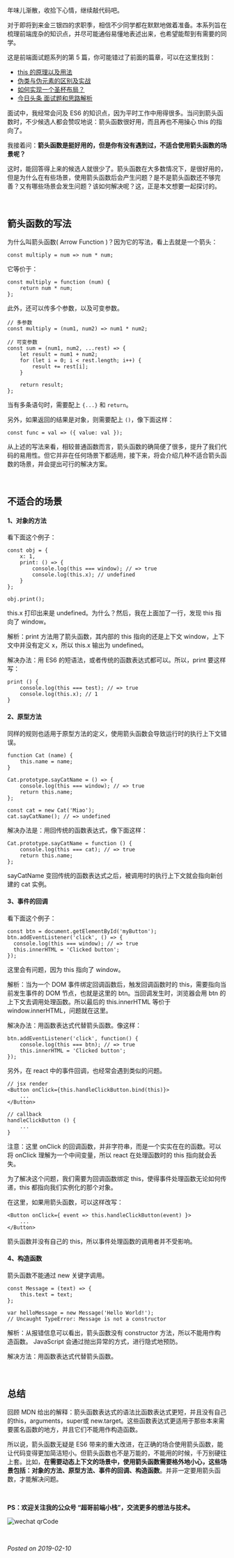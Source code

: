 年味儿渐散，收拾下心情，继续敲代码吧。

对于即将到来金三银四的求职季，相信不少同学都在默默地做着准备。本系列旨在梳理前端庞杂的知识点，并尽可能通俗易懂地表述出来，也希望能帮到有需要的同学。

这是前端面试题系列的第 5 篇，你可能错过了前面的篇章，可以在这里找到：

- [this 的原理以及用法](https://github.com/micherwa/blogs/blob/master/articles/2019/01-16%20%E3%80%8C%E5%89%8D%E7%AB%AF%E9%9D%A2%E8%AF%95%E9%A2%98%E7%B3%BB%E5%88%974%E3%80%8Dthis%E7%9A%84%E5%8E%9F%E7%90%86%E4%BB%A5%E5%8F%8A%E7%94%A8%E6%B3%95.md)
- [伪类与伪元素的区别及实战](https://github.com/micherwa/blogs/blob/master/articles/2019/01-04%20%E3%80%8C%E5%89%8D%E7%AB%AF%E9%9D%A2%E8%AF%95%E9%A2%98%E7%B3%BB%E5%88%973%E3%80%8D%E4%BC%AA%E7%B1%BB%E4%B8%8E%E4%BC%AA%E5%85%83%E7%B4%A0%E7%9A%84%E5%8C%BA%E5%88%AB%E5%8F%8A%E5%AE%9E%E6%88%98.md)
- [如何实现一个圣杯布局？](https://github.com/micherwa/blogs/blob/master/articles/2018/12-23%20%E3%80%8C%E5%89%8D%E7%AB%AF%E9%9D%A2%E8%AF%95%E9%A2%98%E7%B3%BB%E5%88%972%E3%80%8D%E5%A6%82%E4%BD%95%E5%AE%9E%E7%8E%B0%E4%B8%80%E4%B8%AA%E5%9C%A3%E6%9D%AF%E5%B8%83%E5%B1%80%EF%BC%9F.md)
- [今日头条 面试题和思路解析](https://github.com/micherwa/blogs/blob/master/articles/2018/12-19%20%E3%80%8C%E5%89%8D%E7%AB%AF%E9%9D%A2%E8%AF%95%E9%A2%98%E7%B3%BB%E5%88%971%E3%80%8D%E4%BB%8A%E6%97%A5%E5%A4%B4%E6%9D%A1%20%E9%9D%A2%E8%AF%95%E9%A2%98%E5%92%8C%E6%80%9D%E8%B7%AF%E8%A7%A3%E6%9E%90.md)

面试中，我经常会问及 ES6 的知识点，因为平时工作中用得很多。当问到箭头函数时，不少候选人都会赞叹地说：箭头函数很好用，而且再也不用操心 this 的指向了。

我接着问：**箭头函数是挺好用的，但是你有没有遇到过，不适合使用箭头函数的场景呢？**

这时，能回答得上来的候选人就很少了。箭头函数在大多数情况下，是很好用的，但是为什么在有些场景，使用箭头函数后会产生问题？是不是箭头函数还不够完善？又有哪些场景会发生问题？该如何解决呢？这，正是本文想要一起探讨的。

&nbsp;

## 箭头函数的写法

为什么叫箭头函数( Arrow Function )？因为它的写法，看上去就是一个箭头：

```
const multiply = num => num * num;
```

它等价于：

```
const multiply = function (num) {
    return num * num;
};
```

此外，还可以传多个参数，以及可变参数。

```
// 多参数
const multiply = (num1, num2) => num1 * num2;

// 可变参数
const sum = (num1, num2, ...rest) => {
    let result = num1 + num2;
    for (let i = 0; i < rest.length; i++) {
        result += rest[i];
    }

    return result;
};
```

当有多条语句时，需要配上 `{...}` 和 `return`。

另外，如果返回的结果是对象，则需要配上 `()`，像下面这样：

```
const func = val => ({ value: val });
```

从上述的写法来看，相较普通函数而言，箭头函数的确简便了很多，提升了我们代码的易用性。但它并非在任何场景下都适用，接下来，将会介绍几种不适合箭头函数的场景，并会提出可行的解决方案。

&nbsp;

##  不适合的场景

#### 1、对象的方法

看下面这个例子：

```
const obj = {
    x: 1,
    print: () => {
        console.log(this === window); // => true
        console.log(this.x); // undefined
    }
};

obj.print();
```

this.x 打印出来是 undefined。为什么？然后，我在上面加了一行，发现 this 指向了 window。

解析：print 方法用了箭头函数，其内部的 this 指向的还是上下文 window，上下文中并没有定义 x，所以 this.x 输出为 undefined。

解决办法：用 ES6 的短语法，或者传统的函数表达式都可以。所以，print 要这样写：

```
print () {
    console.log(this === test); // => true
    console.log(this.x); // 1
}
```

#### 2、原型方法

同样的规则也适用于原型方法的定义，使用箭头函数会导致运行时的执行上下文错误。

```
function Cat (name) {
    this.name = name;
}

Cat.prototype.sayCatName = () => {
    console.log(this === window); // => true
    return this.name;
};

const cat = new Cat('Miao');
cat.sayCatName(); // => undefined
```
解决办法是：用回传统的函数表达式，像下面这样：
```
Cat.prototype.sayCatName = function () {
    console.log(this === cat); // => true
    return this.name;
};
```
sayCatName 变回传统的函数表达式之后，被调用时的执行上下文就会指向新创建的 cat 实例。

#### 3、事件的回调

看下面这个例子：

```
const btn = document.getElementById('myButton');
btn.addEventListener('click', () => {
  console.log(this === window); // => true
  this.innerHTML = 'Clicked button';
});
```

这里会有问题，因为 this 指向了 window。

解析：当为一个 DOM 事件绑定回调函数后，触发回调函数时的 this，需要指向当前发生事件的 DOM 节点，也就是这里的 btn。当回调发生时，浏览器会用 btn 的上下文去调用处理函数。所以最后的 this.innerHTML 等价于 window.innerHTML，问题就在这里。

解决办法：用函数表达式代替箭头函数。像这样：
```
btn.addEventListener('click', function() {
    console.log(this === btn); // => true
    this.innerHTML = 'Clicked button';
});
```

另外，在 react 中的事件回调，也经常会遇到类似的问题。

```
// jsx render
<Button onClick={this.handleClickButton.bind(this)}>
    ...
</Button>

// callback
handleClickButton () {
    ...
}
```

注意：这里 onClick 的回调函数，并非字符串，而是一个实实在在的函数。可以将 onClick 理解为一个中间变量，所以 react 在处理函数时的 this 指向就会丢失。

为了解决这个问题，我们需要为回调函数绑定 this，使得事件处理函数无论如何传递，this 都指向我们实例化的那个对象。

在这里，如果用箭头函数，可以这样改写：

```
<Button onClick={ event => this.handleClickButton(event) }>
    ...
</Button>
```
箭头函数并没有自己的 this，所以事件处理函数的调用者并不受影响。

#### 4、构造函数

箭头函数不能通过 new 关键字调用。

```
const Message = (text) => {
    this.text = text;
};

var helloMessage = new Message('Hello World!');
// Uncaught TypeError: Message is not a constructor
```

解析：从报错信息可以看出，箭头函数没有 constructor 方法，所以不能用作构造函数。 JavaScript 会通过抛出异常的方式，进行隐式地预防。

解决方法：用函数表达式代替箭头函数。

&nbsp;

## 总结

回顾 MDN 给出的解释：箭头函数表达式的语法比函数表达式更短，并且没有自己的this，arguments，super或 new.target。这些函数表达式更适用于那些本来需要匿名函数的地方，并且它们不能用作构造函数。

所以说，箭头函数无疑是 ES6 带来的重大改进，在正确的场合使用箭头函数，能让代码变得更加简洁短小。但箭头函数也不是万能的，不能用的时候，千万别硬往上套。比如，**在需要动态上下文的场景中，使用箭头函数需要格外地小心，这些场景包括：对象的方法、原型方法、事件的回调、构造函数**。并非一定要用箭头函数，才能解决问题。


&nbsp;

**PS：欢迎关注我的公众号 “超哥前端小栈”，交流更多的想法与技术。**

![wechat qrCode](https://github.com/micherwa/blogs/blob/master/images/wechat_qrCode.jpg)

&nbsp;

*Posted on 2019-02-10*